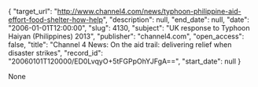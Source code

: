 {
  "target_url": "http://www.channel4.com/news/typhoon-philippine-aid-effort-food-shelter-how-help", 
  "description": null, 
  "end_date": null, 
  "date": "2006-01-01T12:00:00", 
  "slug": 4130, 
  "subject": "UK response to Typhoon Haiyan (Philippines) 2013", 
  "publisher": "channel4.com", 
  "open_access": false, 
  "title": "Channel 4 News: On the aid trail: delivering relief when disaster strikes", 
  "record_id": "20060101T120000/ED0LvqyO+5tFGPpOhYJFgA==", 
  "start_date": null
}

None